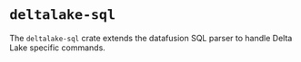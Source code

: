 # `deltalake-sql`

The `deltalake-sql` crate extends the datafusion SQL parser to handle Delta Lake specific commands.
